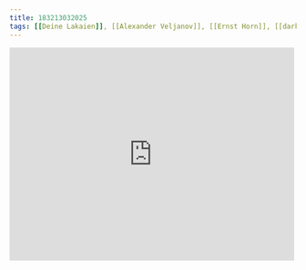 ```yaml
---
title: 183213032025
tags: [[Deine Lakaien]], [[Alexander Veljanov]], [[Ernst Horn]], [[darkwave]]
---
```

<iframe allow="accelerometer; autoplay; clipboard-write; encrypted-media; gyroscope; picture-in-picture" allowfullscreen="" frameborder="0" height="375" id="youtube_iframe" src="https://www.youtube.com/embed/suT6zn6DW_k?feature=oembed&amp;enablejsapi=1&amp;origin=https://safe.txmblr.com&amp;wmode=opaque" width="500"></iframe>